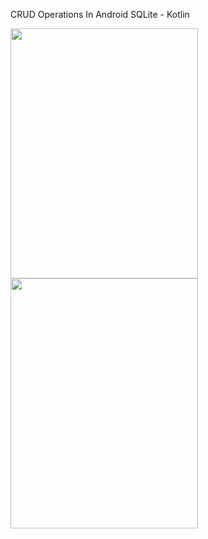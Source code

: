CRUD Operations In Android SQLite - Kotlin


<img src="https://user-images.githubusercontent.com/16043212/99875488-151c2200-2c16-11eb-81c2-be500aba1219.png" width="300" height="400" />

<img src="https://user-images.githubusercontent.com/16043212/99874991-fd429f00-2c11-11eb-90f4-727003bb8d79.png" width="300" height="400" />
